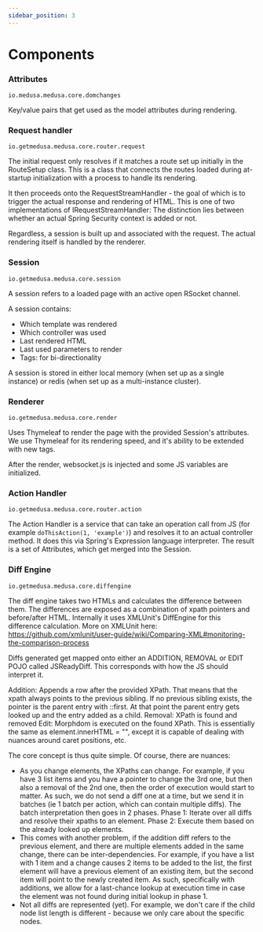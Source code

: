 ```yaml
---
sidebar_position: 3
---
```


# Components

### <a name="dom-changes"></a> Attributes
`io.medusa.medusa.core.domchanges`

Key/value pairs that get used as the model attributes during rendering.

### <a name="req-handler"></a> Request handler
`io.getmedusa.medusa.core.router.request`

The initial request only resolves if it matches a route set up initially in the RouteSetup class. This is a class that connects the routes loaded during at-startup initialization with a process to handle its rendering.

It then proceeds onto the RequestStreamHandler - the goal of which is to trigger the actual response and rendering of HTML. 
This is one of two implementations of IRequestStreamHandler: The distinction lies between whether an actual Spring Security context is added or not.

Regardless, a session is built up and associated with the request. The actual rendering itself is handled by the renderer.

### <a name="session"></a> Session
`io.getmedusa.medusa.core.session`

A session refers to a loaded page with an active open RSocket channel.

A session contains:
- Which template was rendered
- Which controller was used
- Last rendered HTML
- Last used parameters to render
- Tags: for bi-directionality

A session is stored in either local memory (when set up as a single instance) or redis (when set up as a multi-instance cluster).

### <a name="renderer"></a> Renderer
`io.getmedusa.medusa.core.render`

Uses Thymeleaf to render the page with the provided Session's attributes.
We use Thymeleaf for its rendering speed, and it's ability to be extended with new tags.

After the render, websocket.js is injected and some JS variables are initialized.

### <a name="action-handler"></a> Action Handler
`io.getmedusa.medusa.core.router.action`

The Action Handler is a service that can take an operation call from JS (for example `doThisAction(1, 'example')`) and resolves it to an actual controller method. It does this via Spring's Expression language interpreter. 
The result is a set of Attributes, which get merged into the Session.

### <a name="diff-engine"></a> Diff Engine
`io.getmedusa.medusa.core.diffengine`

The diff engine takes two HTMLs and calculates the difference between them. The differences are exposed as a combination of xpath pointers and before/after HTML. 
Internally it uses XMLUnit's DiffEngine for this difference calculation. More on XMLUnit here: https://github.com/xmlunit/user-guide/wiki/Comparing-XML#monitoring-the-comparison-process

Diffs generated get mapped onto either an ADDITION, REMOVAL or EDIT POJO called JSReadyDiff. This corresponds with how the JS should interpret it.

Addition: Appends a row after the provided XPath. That means that the xpath always points to the previous sibling. If no previous sibling exists, the pointer is the parent entry with ::first. At that point the parent entry gets looked up and the entry added as a child.
Removal: XPath is found and removed
Edit: Morphdom is executed on the found XPath. This is essentially the same as element.innerHTML = "", except it is capable of dealing with nuances around caret positions, etc.

The core concept is thus quite simple. Of course, there are nuances:
- As you change elements, the XPaths can change. For example, if you have 3 list items and you have a pointer to change the 3rd one, but then also a removal of the 2nd one, then the order of execution would start to matter. As such, we do not send a diff one at a time, but we send it in batches (ie 1 batch per action, which can contain multiple diffs). The batch interpretation then goes in 2 phases. Phase 1: Iterate over all diffs and resolve their xpaths to an element. Phase 2: Execute them based on the already looked up elements.
- This comes with another problem, if the addition diff refers to the previous element, and there are multiple elements added in the same change, there can be inter-dependencies. For example, if you have a list with 1 item and a change causes 2 items to be added to the list, the first element will have a previous element of an existing item, but the second item will point to the newly created item. As such, specifically with additions, we allow for a last-chance lookup at execution time in case the element was not found during initial lookup in phase 1.
- Not all diffs are represented (yet). For example, we don't care if the child node list length is different - because we only care about the specific nodes.